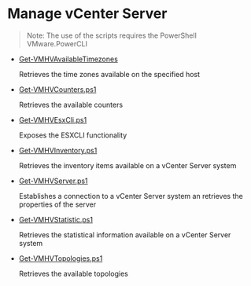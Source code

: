 # Manage vCenter Server

> Note: The use of the scripts requires the PowerShell VMware.PowerCLI

+ [Get-VMHVAvailableTimezones](./Get-VMHVAvailableTimezones)

  Retrieves the time zones available on the specified host

+ [Get-VMHVCounters.ps1](./Get-VMHVCounters.ps1)

  Retrieves the available counters

+ [Get-VMHVEsxCli.ps1](./Get-VMHVEsxCli.ps1)

  Exposes the ESXCLI functionality
  
+ [Get-VMHVInventory.ps1](./Get-VMHVInventory.ps1)

  Retrieves the inventory items available on a vCenter Server system
  
+ [Get-VMHVServer.ps1](./Get-VMHVServer.ps1)

  Establishes a connection to a vCenter Server system an retrieves the properties of the server
  
+ [Get-VMHVStatistic.ps1](./Get-VMHVStatistic.ps1)

  Retrieves the statistical information available on a vCenter Server system

+ [Get-VMHVTopologies.ps1](./Get-VMHVTopologies.ps1)

  Retrieves the available topologies